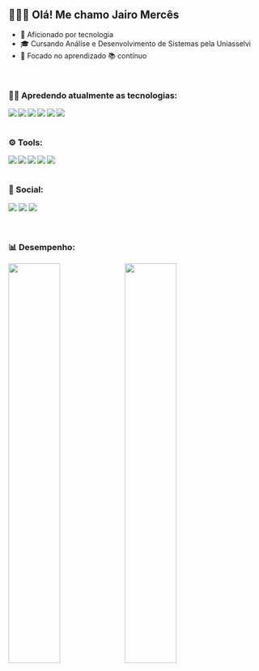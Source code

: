 <h2 align="justify">👋🏽😎 Olá! Me chamo Jairo Mercês</h2>

<ul>
      <li> 🤩 Aficionado por tecnologia </li>
      <li> 🎓 Cursando Análise e Desenvolvimento de Sistemas pela Uniasselvi</li>
      <li> 🎯 Focado no aprendizado 📚 contínuo </li>
      <!--<li> 🔭 Em busca de oportunidade como Software tester Jr </li>-->
</ul>
<br>
<h3 align="justify"> 👨‍💻 Apredendo atualmente as tecnologias: </h3>
  <div style="display: inline_block">
      <img align="left" src="https://img.shields.io/badge/java-%23ED8B00.svg?style=for-the-badge&logo=java&logoColor=white" />
      <img align="left" src="https://img.shields.io/badge/javascript-%23323330.svg?style=for-the-badge&logo=javascript&logoColor=%23F7DF1E" />
      <img align="left" src="https://img.shields.io/badge/typescript-%23007ACC.svg?style=for-the-badge&logo=typescript&logoColor=white" />
      <img align="left" src="https://img.shields.io/badge/html5-%23E34F26.svg?style=for-the-badge&logo=html5&logoColor=white" />
      <img align="left" src="https://img.shields.io/badge/css3-%231572B6.svg?style=for-the-badge&logo=css3&logoColor=white" />
      <img align="left" src="https://img.shields.io/badge/react-%2320232a.svg?style=for-the-badge&logo=react&logoColor=%2361DAFB" />
  </div>
</br>
<br>
<h3 align="justify"> ⚙ Tools: </h3>
  <div style="display: inline_block">
      <img align="left" src="https://img.shields.io/badge/Visual%20Studio%20Code-0078d7.svg?style=for-the-badge&logo=visual-studio-code&logoColor=white" />
      <img align="left" src="https://img.shields.io/badge/Visual%20Studio-5C2D91.svg?style=for-the-badge&logo=visual-studio&logoColor=white" />
      <img align="left" src="https://img.shields.io/badge/Eclipse-FE7A16.svg?style=for-the-badge&logo=Eclipse&logoColor=white" />
      <img align="left" src="https://img.shields.io/badge/NetBeansIDE-1B6AC6.svg?style=for-the-badge&logo=apache-netbeans-ide&logoColor=white" />
      <img align="left" src="https://img.shields.io/badge/sublime_text-%23575757.svg?style=for-the-badge&logo=sublime-text&logoColor=important" />
  </div>
</br> 
<br>
<h3 align="justify"> 💬 Social: </h3>
   <div style="display: inline_block">
      <a href="https://www.linkedin.com/in/jairo-merces/" target="_blank"><img src="https://img.shields.io/badge/-LinkedIn-%230077B5?style=for-the-badge&logo=linkedin&logoColor=white" target="_blank"></a>
      <a href="https://www.instagram.com/mercesjairo/" target="_blank"><img src="https://img.shields.io/badge/-Instagram-%23E4405F?style=for-the-badge&logo=instagram&logoColor=white" target="_blank"></a>
 	<!--<a href="https://twitter.com/jairomsou" target="_blank"><img src="https://img.shields.io/badge/Twitter-%231DA1F2.svg?style=for-the-badge&logo=Twitter&logoColor=white" target="_blank"></a>-->
      <a href = "mailto:jairomerces@gmail.com"><img src="https://img.shields.io/badge/-Gmail-%23333?style=for-the-badge&logo=gmail&logoColor=white" target="_blank"></a>       
   </div> 
</br>   
<br>
<h3 align="justify"> 📊 Desempenho: </h3>
<div>
    <img align="left" width="45%" src="https://github-readme-stats.vercel.app/api?username=jairomerces&show_icons=true&theme=radical" />
    <img align="left" width="45%" src="https://github-readme-stats.vercel.app/api/top-langs/?username=jairomerces&layout=compact" />
</div>
</br>
